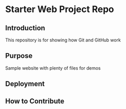 # Starter Web Project Repo

## Introduction

This repository is for showing how Git and GitHub work

## Purpose

Sample website with plenty of files for demos

## Deployment

## How to Contribute